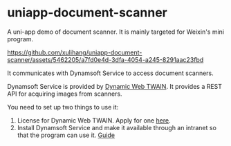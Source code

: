 # uniapp-document-scanner

A uni-app demo of document scanner. It is mainly targeted for Weixin's mini program.



https://github.com/xulihang/uniapp-document-scanner/assets/5462205/a7fd0e4d-3dfa-4054-a245-8291aac23fbd



It communicates with Dynamsoft Service to access document scanners.

Dynamsoft Service is provided by [Dynamic Web TWAIN](https://www.dynamsoft.com/web-twain/overview). It provides a REST API for acquiring images from scanners.

You need to set up two things to use it:

1. License for Dynamic Web TWAIN. Apply for one [here](https://www.dynamsoft.com/customer/license/trialLicense/?product=dwt).
2. Install Dynamsoft Service and make it available through an intranet so that the program can use it. [Guide](https://www.dynamsoft.com/codepool/flutter-twain-scanner-digitize-document.html#setting-up-dynamsoft-service)
